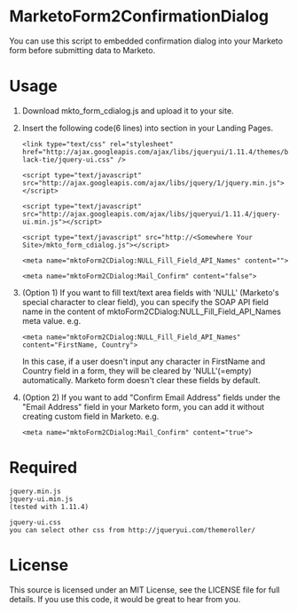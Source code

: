 # MarketoForm2ConfirmationDialog
You can use this script to embedded confirmation dialog into your Marketo form before submitting data to Marketo.

# Usage
1. Download mkto_form_cdialog.js and upload it to your site.
2. Insert the following code(6 lines) into _<head></head>_ section in your Landing Pages.

    `<link type="text/css" rel="stylesheet" href="http://ajax.googleapis.com/ajax/libs/jqueryui/1.11.4/themes/black-tie/jquery-ui.css" />`

    `<script type="text/javascript" src="http://ajax.googleapis.com/ajax/libs/jquery/1/jquery.min.js"></script>`

    `<script type="text/javascript" src="http://ajax.googleapis.com/ajax/libs/jqueryui/1.11.4/jquery-ui.min.js"></script>`

    `<script type="text/javascript" src="http://<Somewhere Your Site>/mkto_form_cdialog.js"></script>`

    `<meta name="mktoForm2CDialog:NULL_Fill_Field_API_Names" content="">`

    `<meta name="mktoForm2CDialog:Mail_Confirm" content="false">`


3. (Option 1) If you want to fill text/text area fields with 'NULL' (Marketo's special character to clear field), you can specify the SOAP API field name in the content of mktoForm2CDialog:NULL_Fill_Field_API_Names meta value. e.g.

    `<meta name="mktoForm2CDialog:NULL_Fill_Field_API_Names" content="FirstName, Country">`

    In this case, if a user doesn't input any character in FirstName and Country field in a form, they will be cleared by 'NULL'(=empty) automatically. Marketo form doesn't clear these fields by default.

4. (Option 2) If you want to add "Confirm Email Address" fields under the "Email Address" field in your Marketo form, you can add it without creating custom field in Marketo. e.g.

    `<meta name="mktoForm2CDialog:Mail_Confirm" content="true">`


# Required
    jquery.min.js
    jquery-ui.min.js
    (tested with 1.11.4)

    jquery-ui.css
    you can select other css from http://jqueryui.com/themeroller/

# License
This source is licensed under an MIT License, see the LICENSE file for full details. If you use this code, it would be great to hear from you.


